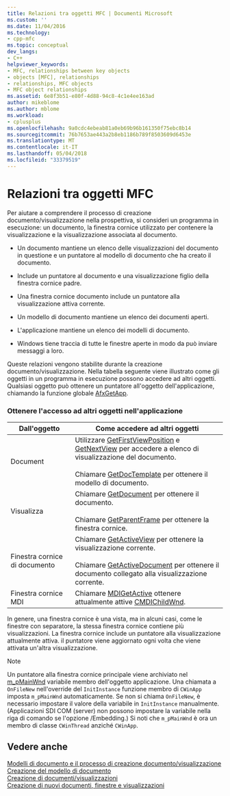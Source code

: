 ```yaml
---
title: Relazioni tra oggetti MFC | Documenti Microsoft
ms.custom: ''
ms.date: 11/04/2016
ms.technology:
- cpp-mfc
ms.topic: conceptual
dev_langs:
- C++
helpviewer_keywords:
- MFC, relationships between key objects
- objects [MFC], relationships
- relationships, MFC objects
- MFC object relationships
ms.assetid: 6e8f3b51-e80f-4d88-94c8-4c1e4ee163ad
author: mikeblome
ms.author: mblome
ms.workload:
- cplusplus
ms.openlocfilehash: 9a0cdc4ebeab81a0eb69b96b161350f75ebc8b14
ms.sourcegitcommit: 76b7653ae443a2b8eb1186b789f8503609d6453e
ms.translationtype: MT
ms.contentlocale: it-IT
ms.lasthandoff: 05/04/2018
ms.locfileid: "33379519"
---
```

# <a name="relationships-among-mfc-objects"></a>Relazioni tra oggetti MFC
Per aiutare a comprendere il processo di creazione documento/visualizzazione nella prospettiva, si consideri un programma in esecuzione: un documento, la finestra cornice utilizzato per contenere la visualizzazione e la visualizzazione associata al documento.  
  
-   Un documento mantiene un elenco delle visualizzazioni del documento in questione e un puntatore al modello di documento che ha creato il documento.  
  
-   Include un puntatore al documento e una visualizzazione figlio della finestra cornice padre.  
  
-   Una finestra cornice documento include un puntatore alla visualizzazione attiva corrente.  
  
-   Un modello di documento mantiene un elenco dei documenti aperti.  
  
-   L'applicazione mantiene un elenco dei modelli di documento.  
  
-   Windows tiene traccia di tutte le finestre aperte in modo da può inviare messaggi a loro.  
  
 Queste relazioni vengono stabilite durante la creazione documento/visualizzazione. Nella tabella seguente viene illustrato come gli oggetti in un programma in esecuzione possono accedere ad altri oggetti. Qualsiasi oggetto può ottenere un puntatore all'oggetto dell'applicazione, chiamando la funzione globale [AfxGetApp](../mfc/reference/application-information-and-management.md#afxgetapp).  
  
### <a name="gaining-access-to-other-objects-in-your-application"></a>Ottenere l'accesso ad altri oggetti nell'applicazione  
  
|Dall'oggetto|Come accedere ad altri oggetti|  
|-----------------|---------------------------------|  
|Document|Utilizzare [GetFirstViewPosition](../mfc/reference/cdocument-class.md#getfirstviewposition) e [GetNextView](../mfc/reference/cdocument-class.md#getnextview) per accedere a elenco di visualizzazione del documento.<br /><br /> Chiamare [GetDocTemplate](../mfc/reference/cdocument-class.md#getdoctemplate) per ottenere il modello di documento.|  
|Visualizza|Chiamare [GetDocument](../mfc/reference/cview-class.md#getdocument) per ottenere il documento.<br /><br /> Chiamare [GetParentFrame](../mfc/reference/cwnd-class.md#getparentframe) per ottenere la finestra cornice.|  
|Finestra cornice di documento|Chiamare [GetActiveView](../mfc/reference/cframewnd-class.md#getactiveview) per ottenere la visualizzazione corrente.<br /><br /> Chiamare [GetActiveDocument](../mfc/reference/cframewnd-class.md#getactivedocument) per ottenere il documento collegato alla visualizzazione corrente.|  
|Finestra cornice MDI|Chiamare [MDIGetActive](../mfc/reference/cmdiframewnd-class.md#mdigetactive) ottenere attualmente attive [CMDIChildWnd](../mfc/reference/cmdichildwnd-class.md).|  
  
 In genere, una finestra cornice è una vista, ma in alcuni casi, come le finestre con separatore, la stessa finestra cornice contiene più visualizzazioni. La finestra cornice include un puntatore alla visualizzazione attualmente attiva. il puntatore viene aggiornato ogni volta che viene attivata un'altra visualizzazione.  
  
> [!NOTE]
>  Un puntatore alla finestra cornice principale viene archiviato nel [m_pMainWnd](../mfc/reference/cwinthread-class.md#m_pmainwnd) variabile membro dell'oggetto applicazione. Una chiamata a `OnFileNew` nell'override del `InitInstance` funzione membro di `CWinApp` imposta `m_pMainWnd` automaticamente. Se non si chiama `OnFileNew`, è necessario impostare il valore della variabile in `InitInstance` manualmente. (Applicazioni SDI COM (server) non possono impostare la variabile nella riga di comando se l'opzione /Embedding.) Si noti che `m_pMainWnd` è ora un membro di classe `CWinThread` anziché `CWinApp`.  
  
## <a name="see-also"></a>Vedere anche  
 [Modelli di documento e il processo di creazione documento/visualizzazione](../mfc/document-templates-and-the-document-view-creation-process.md)   
 [Creazione del modello di documento](../mfc/document-template-creation.md)   
 [Creazione di documenti/visualizzazioni](../mfc/document-view-creation.md)   
 [Creazione di nuovi documenti, finestre e visualizzazioni](../mfc/creating-new-documents-windows-and-views.md)


